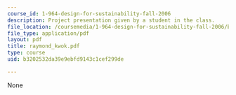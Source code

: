 ```yaml
---
course_id: 1-964-design-for-sustainability-fall-2006
description: Project presentation given by a student in the class.
file_location: /coursemedia/1-964-design-for-sustainability-fall-2006/b3202532da39e9ebfd9143c1cef299de_raymond_kwok.pdf
file_type: application/pdf
layout: pdf
title: raymond_kwok.pdf
type: course
uid: b3202532da39e9ebfd9143c1cef299de

---
```

None